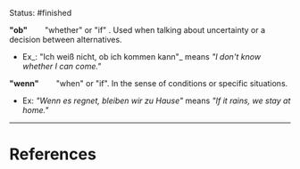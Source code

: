 Status: #finished 

**"ob"**  ![Mathjax](data:image/svg+xml,%3Csvg%20xmlns%3D%22http%3A%2F%2Fwww.w3.org%2F2000%2Fsvg%22%20width%3D%222.262ex%22%20height%3D%221.181ex%22%20role%3D%22img%22%20focusable%3D%22false%22%20viewBox%3D%220%20-511%201000%20522%22%20xmlns%3Axlink%3D%22http%3A%2F%2Fwww.w3.org%2F1999%2Fxlink%22%20aria-hidden%3D%22true%22%20style%3D%22vertical-align%3A%20-0.025ex%3B%22%3E%3Cstyle%3Esvg%20%7B%20color%3A%20white%3B%20fill%3A%20white%3B%20font-size%3A%2020px%3B%20%7D%3B%3C%2Fstyle%3E%3Cdefs%3E%3Cpath%20id%3D%22MJX-1-TEX-N-2192%22%20d%3D%22M56%20237T56%20250T70%20270H835Q719%20357%20692%20493Q692%20494%20692%20496T691%20499Q691%20511%20708%20511H711Q720%20511%20723%20510T729%20506T732%20497T735%20481T743%20456Q765%20389%20816%20336T935%20261Q944%20258%20944%20250Q944%20244%20939%20241T915%20231T877%20212Q836%20186%20806%20152T761%2085T740%2035T732%204Q730%20-6%20727%20-8T711%20-11Q691%20-11%20691%200Q691%207%20696%2025Q728%20151%20835%20230H70Q56%20237%2056%20250Z%22%3E%3C%2Fpath%3E%3C%2Fdefs%3E%3Cg%20stroke%3D%22currentColor%22%20fill%3D%22currentColor%22%20stroke-width%3D%220%22%20transform%3D%22scale(1%2C-1)%22%3E%3Cg%20data-mml-node%3D%22math%22%3E%3Cg%20data-mml-node%3D%22mo%22%3E%3Cuse%20data-c%3D%222192%22%20xlink%3Ahref%3D%22%23MJX-1-TEX-N-2192%22%3E%3C%2Fuse%3E%3C%2Fg%3E%3C%2Fg%3E%3C%2Fg%3E%3C%2Fsvg%3E)  "whether" or "if" . Used when talking about uncertainty or a decision between alternatives.

- Ex_: "Ich weiß nicht, ob ich kommen kann"_ means _"I don't know whether I can come."_

**"wenn"**  ![Mathjax](data:image/svg+xml,%3Csvg%20xmlns%3D%22http%3A%2F%2Fwww.w3.org%2F2000%2Fsvg%22%20width%3D%222.262ex%22%20height%3D%221.181ex%22%20role%3D%22img%22%20focusable%3D%22false%22%20viewBox%3D%220%20-511%201000%20522%22%20xmlns%3Axlink%3D%22http%3A%2F%2Fwww.w3.org%2F1999%2Fxlink%22%20aria-hidden%3D%22true%22%20style%3D%22vertical-align%3A%20-0.025ex%3B%22%3E%3Cstyle%3Esvg%20%7B%20color%3A%20white%3B%20fill%3A%20white%3B%20font-size%3A%2020px%3B%20%7D%3B%3C%2Fstyle%3E%3Cdefs%3E%3Cpath%20id%3D%22MJX-2-TEX-N-2192%22%20d%3D%22M56%20237T56%20250T70%20270H835Q719%20357%20692%20493Q692%20494%20692%20496T691%20499Q691%20511%20708%20511H711Q720%20511%20723%20510T729%20506T732%20497T735%20481T743%20456Q765%20389%20816%20336T935%20261Q944%20258%20944%20250Q944%20244%20939%20241T915%20231T877%20212Q836%20186%20806%20152T761%2085T740%2035T732%204Q730%20-6%20727%20-8T711%20-11Q691%20-11%20691%200Q691%207%20696%2025Q728%20151%20835%20230H70Q56%20237%2056%20250Z%22%3E%3C%2Fpath%3E%3C%2Fdefs%3E%3Cg%20stroke%3D%22currentColor%22%20fill%3D%22currentColor%22%20stroke-width%3D%220%22%20transform%3D%22scale(1%2C-1)%22%3E%3Cg%20data-mml-node%3D%22math%22%3E%3Cg%20data-mml-node%3D%22mo%22%3E%3Cuse%20data-c%3D%222192%22%20xlink%3Ahref%3D%22%23MJX-2-TEX-N-2192%22%3E%3C%2Fuse%3E%3C%2Fg%3E%3C%2Fg%3E%3C%2Fg%3E%3C%2Fsvg%3E)  "when" or "if". In the sense of conditions or specific situations.   

- Ex: _"Wenn es regnet, bleiben wir zu Hause"_ means _"If it rains, we stay at home."_




---
# References
